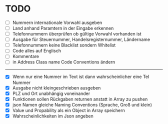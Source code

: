 # TODO


- [ ] Nummern internationale Vorwahl ausgeben
- [ ] Land anhand Paramtern in der Eingabe erkennen
- [ ] Telefonnummern überprüfen ob gültige Vorwahl vorhanden ist
- [ ] Ausgabe für Steuernummer, Handelsregisternummer, Ländername
- [ ] Telefonnummern keine Blacklist sondern Whitelist
- [ ] Code alles auf Englisch
- [ ] Kommentare
- [ ] in Address Class name Code Conventions ändern

----------

- [x] Wenn nur eine Nummer im Text ist dann wahrscheinlicher eine Tel Nummer
- [x] Ausgabe nicht kleingeschrieben ausgeben
- [x] PLZ und Ort unabhängig voneinander
- [x] Funktionen sollen Rückgaben returnen anstatt in Array zu pushen
- [x] json Namen gleiche Naming Conventions (Sprache, Groß und klein)
- [x] Value und Propability als ein Object in Array speichern
- [x] Wahrscheinlichkeiten im Json angeben
